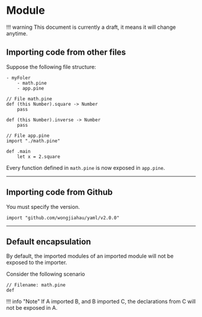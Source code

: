 # Module

!!! warning
    This document is currently a draft, it means it will change anytime.

## Importing code from other files

Suppose the following file structure:
```
- myFoler
    - math.pine
    - app.pine
```

```pine
// File math.pine
def (this Number).square -> Number
    pass

def (this Number).inverse -> Number
    pass
```

```pine
// File app.pine
import "./math.pine"

def .main 
    let x = 2.square
```

Every function defined in `math.pine` is now exposed in `app.pine`.

---

## Importing code from Github

You must specify the version.

```pine
import "github.com/wongjiahau/yaml/v2.0.0"

```

---

## Default encapsulation

By default, the imported modules of an imported module will not be exposed to the importer.

Consider the following scenario

```pine
// Filename: math.pine
def 
```

!!! info "Note"
    If A imported B, and B imported C, the declarations from C will not be exposed in A.